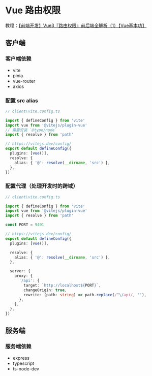 # Vue 路由权限

教程：[【前端开发】Vue3『路由权限』前后端全解析（1）【Vue基本功】](https://www.bilibili.com/video/BV1Re411g7Ma)

## 客户端

### 客户端依赖

- vite
- pinia
- vue-router
- axios

### 配置 src alias

```typescript
// client\vite.config.ts

import { defineConfig } from 'vite'
import vue from '@vitejs/plugin-vue'
// 需要安装 `@type/node`
import { resolve } from 'path'

// https://vitejs.dev/config/
export default defineConfig({
  plugins: [vue()],
  resolve: {
    alias: { '@': resolve(__dirname, 'src') },
  },
})
```

### 配置代理（处理开发时的跨域）

```typescript
// client\vite.config.ts

import { defineConfig } from 'vite'
import vue from '@vitejs/plugin-vue'
import { resolve } from 'path'

const PORT = 9491

// https://vitejs.dev/config/
export default defineConfig({
  plugins: [vue()],

  resolve: {
    alias: { '@': resolve(__dirname, 'src') },
  },

  server: {
    proxy: {
      '/api': {
        target: `http://localhost${PORT}`,
        changeOrigin: true,
        rewrite: (path: string) => path.replace(/^\/api/, ''),
      },
    },
  },
})

```

## 服务端

### 服务端依赖

- express
- typescript
- ts-node-dev

